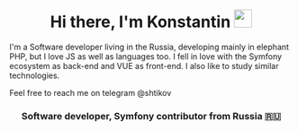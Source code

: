 <h1 align="center">Hi there, I'm Konstantin <img src="https://github.com/blackcater/blackcater/raw/main/images/Hi.gif" height="32"/></h1>

I'm a Software developer living in the Russia, developing mainly in elephant PHP, but I love JS as well as languages too.
I fell in love with the Symfony ecosystem as back-end and VUE as front-end. I also like to study similar technologies.

Feel free to reach me on telegram @shtikov

<h3 align="center">Software developer, Symfony contributor from Russia 🇷🇺</h3>


<!--
**SHTIKOV/SHTIKOV** is a ✨ _special_ ✨ repository because its `README.md` (this file) appears on your GitHub profile.

Here are some ideas to get you started:

- 🔭 I’m currently working on ...
- 🌱 I’m currently learning ...
- 👯 I’m looking to collaborate on ...
- 🤔 I’m looking for help with ...
- 💬 Ask me about ...
- 📫 How to reach me: ...
- 😄 Pronouns: ...
- ⚡ Fun fact: ...
-->
